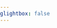 ```yaml
---
glightbox: false
---
```


<head>

<style> html, body, #map, #elevation-div { height: 100%; width: 100%; padding: 0; margin: 0; } #map { height: 75%; } #elevation-div {	height: 25%; font: 12px/1.5 "Helvetica Neue", Arial, Helvetica, sans-serif; } </style>

<!-- leaflet-ui -->
<script src="https://unpkg.com/leaflet@1.9.4/dist/leaflet.js"></script>
<script src="https://unpkg.com/leaflet-ui@0.6.0/dist/leaflet-ui.js"></script>

<!-- leaflet-elevation -->
<link rel="stylesheet" href="https://unpkg.com/@raruto/leaflet-elevation/dist/leaflet-elevation.css" />
<script src="https://unpkg.com/@raruto/leaflet-elevation/dist/leaflet-elevation.js"></script>

</head>

<div id="map"></div>

<script>

    document.addEventListener("DOMContentLoaded", function() {

  // Full list options at "leaflet-elevation.js"
  var elevation_options = {

    // Default chart colors: theme lime-theme, magenta-theme, ...
    theme: "lightblue-theme",

    // Chart container outside/inside map container
    detached: true,

    // if (detached), the elevation chart container
    elevationDiv: "#elevation-div",

    // if (!detached) autohide chart profile on chart mouseleave
    autohide: false,

    // if (!detached) initial state of chart profile control
    collapsed: false,
    
    // if (!detached) control position on one of map corners
    position: "topright",
    
    // Toggle close icon visibility
    closeBtn: true,

    // Autoupdate map center on chart mouseover.
    followMarker: true,

    // Autoupdate map bounds on chart update.
    autofitBounds: true,

    // Chart distance/elevation units.
    imperial: false,

    // [Lat, Long] vs [Long, Lat] points. (leaflet default: [Lat, Long])
    reverseCoords: false,

    // Acceleration chart profile: true || "summary" || "disabled" || false
    acceleration: false,

    // Slope chart profile: true || "summary" || "disabled" || false
    slope: false,

    // Speed chart profile: true || "summary" || "disabled" || false
    speed: false,

    // Altitude chart profile: true || "summary" || "disabled" || false
    altitude: true,

    // Display time info: true || "summary" || false
    time: true,

    // Display distance info: true || "summary" || false
    distance: true,

    // Summary track info style: "inline" || "multiline" || false
    summary: 'multiline',

    // Download link: "link" || false || "modal"
    downloadLink: 'link',

    // Toggle chart ruler filter
    ruler: true,

    // Toggle chart legend filter
    legend: true,

    // Toggle "leaflet-almostover" integration
    almostOver: true,

    // Toggle "leaflet-distance-markers" integration
    distanceMarkers: false,

    // Toggle "leaflet-edgescale" integration
    edgeScale: false,
    
    // Toggle "leaflet-hotline" integration
    hotline: true,

    // Display track datetimes: true || false
    timestamps: false,

    // Display track waypoints: true || "markers" || "dots" || false
    waypoints: true,

    // Toggle custom waypoint icons: true || { associative array of <sym> tags } || false
    wptIcons: {
      '': L.divIcon({
        className: 'elevation-waypoint-marker',
        html: '<i class="elevation-waypoint-icon"></i>',
        iconSize: [30, 30],
        iconAnchor: [8, 30],
      }),
    },

    // Toggle waypoint labels: true || "markers" || "dots" || false
    wptLabels: true,

    // Render chart profiles as Canvas or SVG Paths
    preferCanvas: true,

  };

  // Instantiate map (leaflet-ui).
  var map = L.map('map', { mapTypeId: 'topo', center: [41.4583, 12.7059], zoom: 5 });

  // Instantiate elevation control.
  var controlElevation = L.control.elevation(elevation_options).addTo(map);

  // Load track from url (allowed data types: "*.geojson", "*.gpx", "*.tcx")
  controlElevation.load("https://siroccomeister.github.io/f3/assets/gpx/GDMBR3.gpx");

  })
</script>

